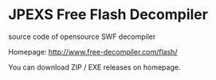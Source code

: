 JPEXS Free Flash Decompiler 
================

source code of opensource SWF decompiler

Homepage: http://www.free-decompiler.com/flash/

You can download ZIP / EXE releases on homepage.
